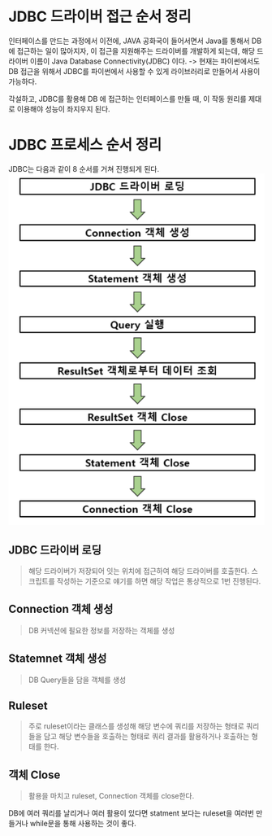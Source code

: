 # JDBC 드라이버 접근 순서 정리

인터페이스를 만드는 과정에서 이전에, JAVA 공화국이 들어서면서 Java를 통해서 DB에 접근하는 일이 많아지자, 이 접근을 지원해주는 드라이버를 개발하게 되는데, 해당 드라이버 이름이 Java Database Connectivity(JDBC) 이다. -> 현재는 파이썬에서도 DB 접근을 위해서 JDBC를 파이썬에서 사용할 수 있게 라이브러리로 만들어서 사용이 가능하다.

각설하고, JDBC를 활용해 DB 에 접근하는 인터페이스를 만들 때, 이 작동 원리를 제대로 이용해야 성능이 좌지우지 된다.

# JDBC 프로세스 순서 정리
JDBC는 다음과 같이 8 순서를 거쳐 진행되게 된다.
![alt text](image.png)

## JDBC 드라이버 로딩
> 해당 드라이버가 저장되어 잇는 위치에 접근하여 해당 드라이버를 호출한다. 
스크립트를 작성하는 기준으로 얘기를 하면 해당 작업은 통상적으로 1번 진행된다.

## Connection 객체 생성
> DB 커넥션에 필요한 정보를 저장하는 객체를 생성

## Statemnet 객체 생성
> DB Query들을 담을 객체를 생성


## Ruleset
> 주로 ruleset이라는 클래스를 생성해 해당 변수에 쿼리를 저장하는 형태로 쿼리들을 담고 해당 변수들을 호출하는 형태로 쿼리 결과를 활용하거나 호출하는 형태를 한다.

## 객체 Close
> 활용을 마치고 ruleset, Connection 객체를 close한다.

DB에 여러 쿼리를 날리거나 여러 활용이 있다면 statment 보다는 ruleset을 여러번 만들거나 while문을 통해 사용하는 것이 좋다.

